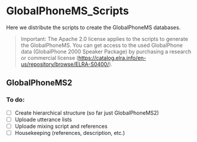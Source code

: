 # GlobalPhoneMS_Scripts
Here we distribute the scripts to create the GlobalPhoneMS databases.

> Important: The Apache 2.0 license applies to the scripts to generate the GlobalPhoneMS. You can get access to the used GlobalPhone data (GlobalPhone 2000 Speaker Package) by purchasing a research or commercial license (https://catalog.elra.info/en-us/repository/browse/ELRA-S0400/).

## GlobalPhoneMS2
### To do:
- [ ] Create hierarchical structure (so far just GlobalPhoneMS2)
- [ ] Uploade utterance lists
- [ ] Uploade mixing script and references
- [ ] Housekeeping (references, description, etc.)

